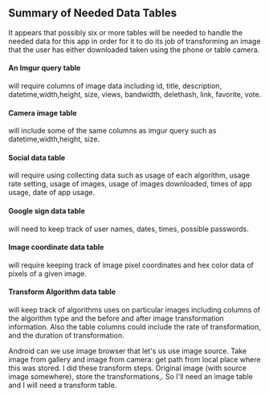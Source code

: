 ## Summary of Needed Data Tables

It appears that possibly six or more tables will be needed to handle the needed data for this app in order for it to do its job of transforming an image that the user has either downloaded taken using the phone or table camera.

#### An Imgur query table
 will require columns of image data including id, title, description, datetime,width,height, size, views, bandwidth, delethash, link, favorite, vote.

#### Camera image table 
will include some of the same columns as imgur query such as datetime,width,height, size.

#### Social data table
 will require using collecting data such as usage of each algorithm, usage rate setting, usage of images, usage of images downloaded, times of app usage, date of app usage.

#### Google sign data table 
will need to keep track of user names, dates, times, possible passwords.

#### Image coordinate data table 
 
 will require keeping track of image pixel coordinates and hex color data of pixels of a given image.
 
#### Transform Algorithm data table
will keep track of algorithms uses on particular images including columns of the algorithm type and the before and after image transformation information.  Also the table columns could include the rate of transformation, and the duration of transformation.

Android can we use image browser that let's us use image source.  Take image from gallery and image from camera: get path from local place where this was stored. I did these transform steps.  Original image (with source image somewhere), store the transformations,.  So I'll need an image table and I will need a transform table.